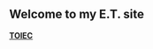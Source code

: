 
## Welcome to my E.T. site
  
**[TOIEC](https://github.com/adecang/adecang.github.io/blob/master/toiec)**

